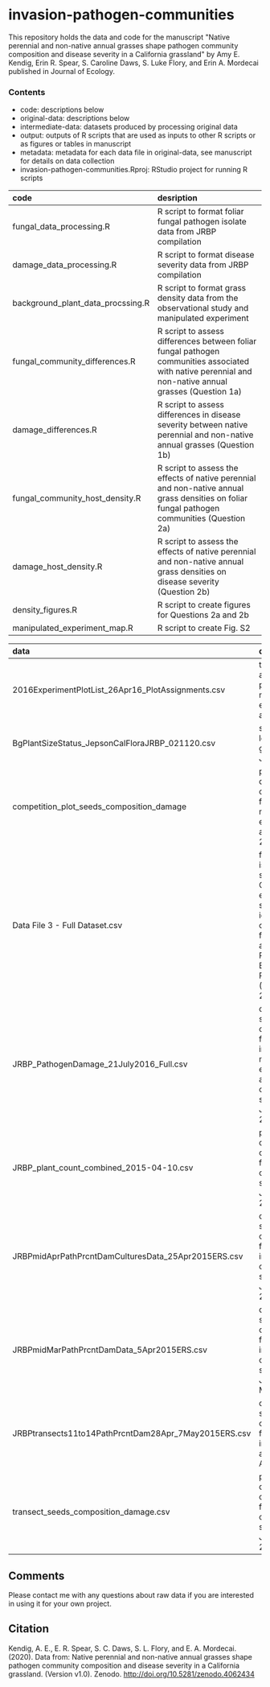 # invasion-pathogen-communities
This repository holds the data and code for the manuscript "Native perennial and non-native annual grasses shape pathogen community composition and disease severity in a California grassland" by Amy E. Kendig, Erin R. Spear, S. Caroline Daws, S. Luke Flory, and Erin A. Mordecai published in Journal of Ecology.

### Contents
- code: descriptions below 
- original-data: descriptions below  
- intermediate-data: datasets produced by processing original data  
- output: outputs of R scripts that are used as inputs to other R scripts or as figures or tables in manuscript
- metadata: metadata for each data file in original-data, see manuscript for details on data collection
- invasion-pathogen-communities.Rproj: RStudio project for running R scripts

|code                                     |desription |
|:----------------------------------------|:-------------------------------------------------------------------------------------------------|
|fungal_data_processing.R                 |R script to format foliar fungal pathogen isolate data from JRBP compilation |
|damage_data_processing.R                 |R script to format disease severity data from JRBP compilation |
|background_plant_data_procssing.R        |R script to format grass density data from the observational study and manipulated experiment |
|fungal_community_differences.R           |R script to assess differences between foliar fungal pathogen communities associated with native perennial and non-native annual grasses (Question 1a) |
|damage_differences.R                     |R script to assess differences in disease severity between native perennial and non-native annual grasses (Question 1b) |
|fungal_community_host_density.R          |R script to assess the effects of native perennial and non-native annual grass densities on foliar fungal pathogen communities (Question 2a) |
|damage_host_density.R                    |R script to assess the effects of native perennial and non-native annual grass densities on disease severity (Question 2b) |
|density_figures.R                        |R script to create figures for Questions 2a and 2b |
|manipulated_experiment_map.R             |R script to create Fig. S2 |
                                          

|data                                                   |description |
|:------------------------------------------------------|:----------------------------------------------------------------------------------------------------------------------------------------------------------------------------------------------------|
|2016ExperimentPlotList_26Apr16_PlotAssignments.csv     |treatments applied to plots in the manipulated experiment at JRBP |
|BgPlantSizeStatus_JepsonCalFloraJRBP_021120.csv        |species-level data for grasses at JRBP |
|competition_plot_seeds_composition_damage              |plant density data collected from the manipulated experiment at JRBP in 2016 |
|Data File 3 - Full Dataset.csv                         |foliar fungal isolates, sequences, OTUs, and estimated species identities collected from grasses at Jasper Ridge Biological Preserve (JRBP) in 2015-2017 |
|JRBP_PathogenDamage_21July2016_Full.csv                |disease severity data collected from grasses in the manipulated experiment and observational study at JRBP in 2016 |
|JRBP_plant_count_combined_2015-04-10.csv               |plant density data collected from the observational study at JRBP in 2015 |
|JRBPmidAprPathPrcntDamCulturesData_25Apr2015ERS.csv    |disease severity data collected from grasses in the observational study at JRBP in April 2015 |
|JRBPmidMarPathPrcntDamData_5Apr2015ERS.csv             |disease severity data collected from grasses in the observational study at JRBP in March 2015 |
|JRBPtransects11to14PathPrcntDam28Apr_7May2015ERS.csv   |disease severity data collected from grasses in transects at JRBP in April 2015 |
|transect_seeds_composition_damage.csv                  |plant density data collected from the observational study at JRBP in 2016 |


## Comments
Please contact me with any questions about raw data if you are interested in using it for your own project.


## Citation
Kendig, A. E., E. R. Spear, S. C. Daws, S. L. Flory, and E. A. Mordecai. (2020). Data from: Native perennial and non-native annual grasses shape pathogen community composition and disease severity in a California grassland. (Version v1.0). Zenodo. http://doi.org/10.5281/zenodo.4062434
